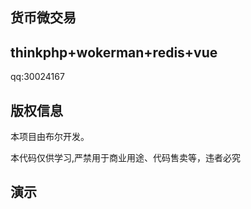 ## 货币微交易

## thinkphp+wokerman+redis+vue

qq:30024167
 
## 版权信息

本项目由布尔开发。

本代码仅供学习,严禁用于商业用途、代码售卖等，违者必究

## 演示

<img data-toggle="fancybox" data-fancybox-group="gallery" href="http://yun.topthink.com/Uploads/Editor/2017-06-28/59533629e819e.png" src="http://yun.topthink.com/Uploads/Editor/2017-06-28/59533629e819e.png" alt="">
<img data-toggle="fancybox" data-fancybox-group="gallery" href="http://yun.topthink.com/Uploads/Editor/2017-06-28/5953368b00695.png" src="http://yun.topthink.com/Uploads/Editor/2017-06-28/5953368b00695.png" alt="">


 <img data-toggle="fancybox" data-fancybox-group="gallery" href="http://yun.topthink.com/Uploads/Editor/2017-06-28/5953363ca5419.png" src="http://yun.topthink.com/Uploads/Editor/2017-06-28/5953363ca5419.png" alt="">
 
<img data-toggle="fancybox" data-fancybox-group="gallery" href="http://yun.topthink.com/Uploads/Editor/2017-06-28/5953364936330.png" src="http://yun.topthink.com/Uploads/Editor/2017-06-28/5953364936330.png" alt="">
 

<img data-toggle="fancybox" data-fancybox-group="gallery" href="http://yun.topthink.com/Uploads/Editor/2017-06-28/59533655b607c.png" src="http://yun.topthink.com/Uploads/Editor/2017-06-28/59533655b607c.png" alt="">


<img data-toggle="fancybox" data-fancybox-group="gallery" href="http://yun.topthink.com/Uploads/Editor/2017-06-28/5953369dd8eea.png" src="http://yun.topthink.com/Uploads/Editor/2017-06-28/5953369dd8eea.png" alt="">


<img data-toggle="fancybox" data-fancybox-group="gallery" href="http://yun.topthink.com/Uploads/Editor/2017-06-28/595336acb8e0c.png" src="http://yun.topthink.com/Uploads/Editor/2017-06-28/595336acb8e0c.png" alt="">


<img data-toggle="fancybox" data-fancybox-group="gallery" href="http://yun.topthink.com/Uploads/Editor/2017-06-28/595336c1da041.png" src="http://yun.topthink.com/Uploads/Editor/2017-06-28/595336c1da041.png" alt="">


<img data-toggle="fancybox" data-fancybox-group="gallery" href="http://yun.topthink.com/Uploads/Editor/2017-06-28/5953399ff2d0d.png" src="http://yun.topthink.com/Uploads/Editor/2017-06-28/5953399ff2d0d.png" alt="">

<img data-toggle="fancybox" data-fancybox-group="gallery" href="http://yun.topthink.com/Uploads/Editor/2017-06-28/59533a9d4c0ba.png" src="http://yun.topthink.com/Uploads/Editor/2017-06-28/59533a9d4c0ba.png" alt="">


